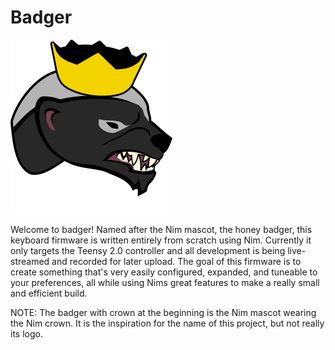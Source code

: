 # Badger
![Nim badger mascot](nim-mascot-head.png?raw=true "Raawr")

Welcome to badger! Named after the Nim mascot, the honey badger, this keyboard
firmware is written entirely from scratch using Nim. Currently it only targets
the Teensy 2.0 controller and all development is being live-streamed and
recorded for later upload. The goal of this firmware is to create something
that's very easily configured, expanded, and tuneable to your preferences, all
while using Nims great features to make a really small and efficient build.

NOTE: The badger with crown at the beginning is the Nim mascot wearing the Nim
crown. It is the inspiration for the name of this project, but not really its
logo.
